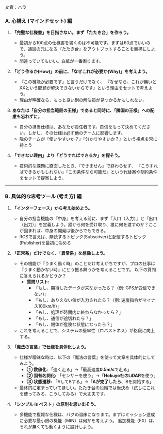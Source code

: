 文責：ハラ
### A. 心構え (マインドセット) 編


1.  **「完璧な仕様書」を目指さない。まず「たたき台」を作ろう。**
    * 最初から100点の仕様書を書くのは不可能です。まずは60点でいいので、議論の元になる『たたき台』をアウトプットすることを目標にしよう。
    * 間違っていてもいい。白紙が一番困ります。


2.  **「どう作るか(How)」の前に、「なぜこれが必要か(Why)」を考えよう。**
    *   『この機能が必要です』と言うだけでなく、
      『なぜなら、これが無いとXXという問題が解決できないからです』という理由をセットで考えよう。
    * 理由が明確なら、もっと良い別の解決策が見つかるかもしれない。


3.  **あなたは「自分の担当範囲の王様」であると同時に、「隣国の王様」への配慮も忘れずに。**
    *   自分の担当仕様は、あなたが責任者です。自信をもって決めてください。しかし、その仕様は必ず他のチームに影響します。
    * 隣のチームが『使いやすいか？』『分かりやすいか？』という視点を常に持とう
    

4.  **「できない理由」より「どうすればできるか」を探そう。**
    *   技術的な課題に直面したとき、『できません』で終わらせず、
      『こうすればできるかもしれない』『この条件なら可能だ』という代替案や制約条件をセットで提案しよう。
    

---

### B. 具体的な思考ツール (考え方) 編

1.  **「インターフェース」から考え始めよう。**
    *   自分の担当機能の『中身』を考える前に、まず『入口（入力）』と『出口（出力）』を定義しよう。誰から何を受け取り、誰に何を渡すのか？ここが固まれば、中身の開発は後からでもできる。
    *   ROSで言えば、購読するトピック(Subscriver)と配信するトピック(Publisher)を最初に決める　

2.  **「正常系」だけでなく、「異常系」を想像しよう。**
    * その機能が『うまく動く時』のことだけ考えがちですが、プロの仕事は『うまく動かない時』にどう振る舞うかを考えることです。
      以下の質問に答えられるかどうか？
        *   **質問リスト:**
            *   「もし、期待したデータが来なかったら？（例: GPSが受信できない）」
            *   「もし、ありえない値が入力されたら？（例: 速度指令がマイナス100km/h）」
            *   「もし、処理が時間内に終わらなかったら？」
            *   「もし、通信が途切れたら？」
            *   「もし、機体が危険な状態になったら？」
    *   これを考えることで、システムの堅牢性（ロバストネス）が格段に向上する。

3.  **「魔法の言葉」で仕様を具体化しよう。**
    *   仕様が曖昧な時は、以下の『魔法の言葉』を使って文章を具体的にしてみよう。
        *   **① 数値化:** 「速く走る」→「最高速度**0.5m/s**で走る」
        *   **② 固有名詞化:** 「センサーを使う」→「**Hokuyo社のLiDAR**を使う」
        *   **③ 状態遷移:** 「AしてBする」→「**Aが完了したら**、Bを開始する」
    * 最終的に定まっていてほしい。たたき台の段階では仮決め（試しにこれを使ってみる、こうしてみる）で大丈夫です。

4.  **「シンプル is ベスト」の原則を思い出そう。**
    *   多機能で複雑な仕様は、バグの温床になります。まずはミッション達成に必要な最小限の機能（MIN）は何かを考えよう。
      追加機能（EX）は、それが無くても動くように設計しよう。
